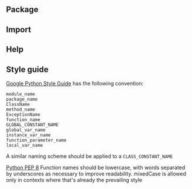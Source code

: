 ## Package

## Import

## Help

## Style guide
[Google Python Style Guide](https://google.github.io/styleguide/pyguide.html) has the following convention:
```
module_name
package_name
ClassName
method_name
ExceptionName
function_name
GLOBAL_CONSTANT_NAME
global_var_name
instance_var_name
function_parameter_name
local_var_name
```
A similar naming scheme should be applied to a `CLASS_CONSTANT_NAME`    

[Python PEP 8](http://www.python.org/dev/peps/pep-0008/)
Function names should be lowercase, with words separated by underscores as necessary to improve readability.
mixedCase is allowed only in contexts where that's already the prevailing style
